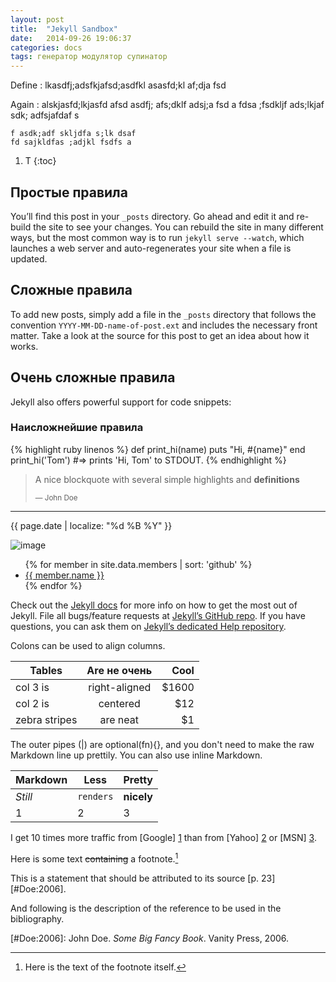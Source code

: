 ```yaml
---
layout: post
title:  "Jekyll Sandbox"
date:   2014-09-26 19:06:37
categories: docs
tags: генератор модулятор супинатор
---
```


Define
: lkasdfj;adsfkjafsd;asdfkl  asasfd;kl af;dja fsd

Again
: alskjasfd;lkjasfd afsd asdfj; afs;dklf adsj;a fsd a fdsa ;fsdkljf ads;lkjaf  sdk; adfsjafdaf s

    f asdk;adf skljdfa s;lk dsaf
    fd sajkldfas ;adjkl fsdfs a

1. T
{:toc}

## Простые правила

You’ll find this post in your `_posts` directory. Go ahead and edit it and re-build the site to see your changes. You can rebuild the site in many different ways, but the most common way is to run `jekyll serve --watch`, which launches a web server and auto-regenerates your site when a file is updated.

## Сложные правила

To add new posts, simply add a file in the `_posts` directory that follows the convention `YYYY-MM-DD-name-of-post.ext` and includes the necessary front matter. Take a look at the source for this post to get an idea about how it works.

## Очень сложные правила

Jekyll also offers powerful support for code snippets:

### Наисложнейшие правила

{% highlight ruby linenos %}
def print_hi(name)
  puts "Hi, #{name}"
end
print_hi('Tom')
#=> prints 'Hi, Tom' to STDOUT.
{% endhighlight %}

> A nice blockquote with several simple highlights and **definitions**
> 
> <small>— John Doe</small>

* * *

{{ page.date | localize: "%d %B %Y" }}

![image](http://placehold.it/350x150)

<ul>
{% for member in site.data.members | sort: 'github' %}
  <li>
    <a href="https://github.com/{{ member.github }}">
      {{ member.name }}
    </a>
  </li>
{% endfor %}
</ul>

Check out the [Jekyll docs][jekyll] for more info on how to get the most out of Jekyll. File all bugs/feature requests at [Jekyll’s GitHub repo][jekyll-gh]. If you have questions, you can ask them on [Jekyll’s dedicated Help repository][jekyll-help].

Colons can be used to align columns.

| Tables        | Are     не очень      | Cool  |
| ------------- |:-------------:| -----:|
| col 3 is      | right-aligned | $1600 |
| col 2 is      | centered      |   $12 |
| zebra stripes | are neat      |    $1 |

The outer pipes (\|) are optional(fn){}, and you don't need to make the raw Markdown line up prettily. You can also use inline Markdown.

Markdown | Less | Pretty
--- | --- | ---
_Still_ | `renders` | **nicely**
1 | 2 | 3

I get 10 times more traffic from [Google] [1] than from
[Yahoo] [2] or [MSN] [3].


Here is some text ~~containing~~ a footnote.[^somesamplefootnote]

[^somesamplefootnote]: Here is the text of the footnote itself.

This is a statement that should be attributed to
its source [p. 23][#Doe:2006].

And following is the description of the reference to be
used in the bibliography.

[#Doe:2006]: John Doe. *Some Big Fancy Book*.  Vanity Press, 2006.


  [1]: http://google.com/        "Google"
  [2]: http://search.yahoo.com/  "Yahoo Search"
  [3]: http://search.msn.com/    "MSN Search"

[jekyll]:      http://jekyllrb.com
[jekyll-gh]:   https://github.com/jekyll/jekyll
[jekyll-help]: https://github.com/jekyll/jekyll-help
